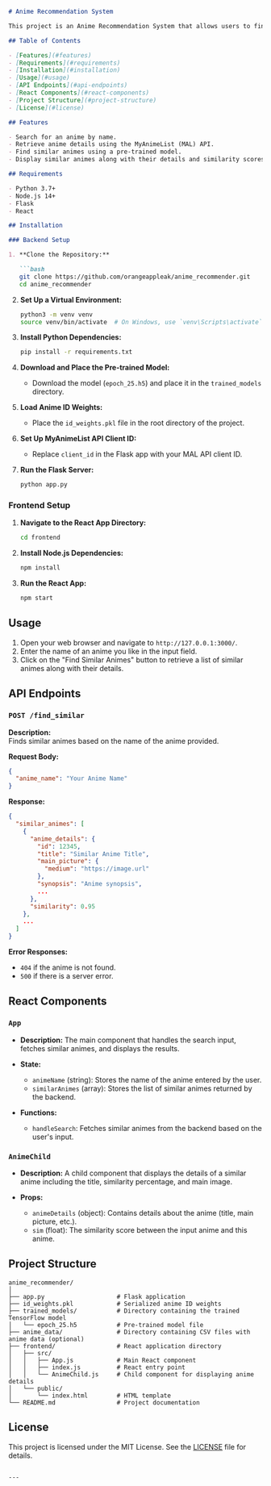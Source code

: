 ```markdown
# Anime Recommendation System

This project is an Anime Recommendation System that allows users to find anime similar to their favorite ones. The application is built using Flask for the backend and React for the frontend. It utilizes a pre-trained model to recommend similar animes and retrieves anime details from the MyAnimeList (MAL) API.

## Table of Contents

- [Features](#features)
- [Requirements](#requirements)
- [Installation](#installation)
- [Usage](#usage)
- [API Endpoints](#api-endpoints)
- [React Components](#react-components)
- [Project Structure](#project-structure)
- [License](#license)

## Features

- Search for an anime by name.
- Retrieve anime details using the MyAnimeList (MAL) API.
- Find similar animes using a pre-trained model.
- Display similar animes along with their details and similarity scores.

## Requirements

- Python 3.7+
- Node.js 14+
- Flask
- React

## Installation

### Backend Setup

1. **Clone the Repository:**

   ```bash
   git clone https://github.com/orangeappleak/anime_recommender.git
   cd anime_recommender
   ```

2. **Set Up a Virtual Environment:**

   ```bash
   python3 -m venv venv
   source venv/bin/activate  # On Windows, use `venv\Scripts\activate`
   ```

3. **Install Python Dependencies:**

   ```bash
   pip install -r requirements.txt
   ```

4. **Download and Place the Pre-trained Model:**

   - Download the model (`epoch_25.h5`) and place it in the `trained_models` directory.

5. **Load Anime ID Weights:**

   - Place the `id_weights.pkl` file in the root directory of the project.

6. **Set Up MyAnimeList API Client ID:**

   - Replace `client_id` in the Flask app with your MAL API client ID.

7. **Run the Flask Server:**

   ```bash
   python app.py
   ```

### Frontend Setup

1. **Navigate to the React App Directory:**

   ```bash
   cd frontend
   ```

2. **Install Node.js Dependencies:**

   ```bash
   npm install
   ```

3. **Run the React App:**

   ```bash
   npm start
   ```

## Usage

1. Open your web browser and navigate to `http://127.0.0.1:3000/`.
2. Enter the name of an anime you like in the input field.
3. Click on the "Find Similar Animes" button to retrieve a list of similar animes along with their details.

## API Endpoints

### `POST /find_similar`

**Description:**  
Finds similar animes based on the name of the anime provided.

**Request Body:**

```json
{
  "anime_name": "Your Anime Name"
}
```

**Response:**

```json
{
  "similar_animes": [
    {
      "anime_details": {
        "id": 12345,
        "title": "Similar Anime Title",
        "main_picture": {
          "medium": "https://image.url"
        },
        "synopsis": "Anime synopsis",
        ...
      },
      "similarity": 0.95
    },
    ...
  ]
}
```

**Error Responses:**

- `404` if the anime is not found.
- `500` if there is a server error.

## React Components

### `App`

- **Description:** The main component that handles the search input, fetches similar animes, and displays the results.

- **State:**
  - `animeName` (string): Stores the name of the anime entered by the user.
  - `similarAnimes` (array): Stores the list of similar animes returned by the backend.

- **Functions:**
  - `handleSearch`: Fetches similar animes from the backend based on the user's input.

### `AnimeChild`

- **Description:** A child component that displays the details of a similar anime including the title, similarity percentage, and main image.

- **Props:**
  - `animeDetails` (object): Contains details about the anime (title, main picture, etc.).
  - `sim` (float): The similarity score between the input anime and this anime.

## Project Structure

```plaintext
anime_recommender/
│
├── app.py                    # Flask application
├── id_weights.pkl            # Serialized anime ID weights
├── trained_models/           # Directory containing the trained TensorFlow model
│   └── epoch_25.h5           # Pre-trained model file
├── anime_data/               # Directory containing CSV files with anime data (optional)
├── frontend/                 # React application directory
│   ├── src/
│   │   ├── App.js            # Main React component
│   │   ├── index.js          # React entry point
│   │   └── AnimeChild.js     # Child component for displaying anime details
│   └── public/
│       └── index.html        # HTML template
└── README.md                 # Project documentation
```

## License

This project is licensed under the MIT License. See the [LICENSE](LICENSE) file for details.
```

---